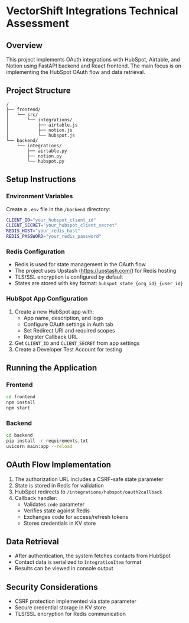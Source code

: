 # VectorShift Integrations Technical Assessment

## Overview
This project implements OAuth integrations with HubSpot, Airtable, and Notion using FastAPI backend and React frontend. The main focus is on implementing the HubSpot OAuth flow and data retrieval.

## Project Structure
```
/
├── frontend/
│   └── src/
│       └── integrations/
│           ├── airtable.js
│           ├── notion.js
│           └── hubspot.js
└── backend/
    └── integrations/
        ├── airtable.py
        ├── notion.py
        └── hubspot.py
```

## Setup Instructions

### Environment Variables
Create a `.env` file in the `/backend` directory:

```bash
CLIENT_ID="your_hubspot_client_id"
CLIENT_SECRET="your_hubspot_client_secret"
REDIS_HOST="your_redis_host"
REDIS_PASSWORD="your_redis_password"
```

### Redis Configuration
- Redis is used for state management in the OAuth flow
- The project uses Upstash (https://upstash.com/) for Redis hosting
- TLS/SSL encryption is configured by default
- States are stored with key format: `hubspot_state_{org_id}_{user_id}`

### HubSpot App Configuration
1. Create a new HubSpot app with:
   - App name, description, and logo
   - Configure OAuth settings in Auth tab
   - Set Redirect URI and required scopes
   - Register Callback URL
2. Get `CLIENT_ID` and `CLIENT_SECRET` from app settings
3. Create a Developer Test Account for testing

## Running the Application

### Frontend
```bash
cd frontend
npm install
npm start
```

### Backend
```bash
cd backend
pip install -r requirements.txt
uvicorn main:app --reload
```

## OAuth Flow Implementation
1. The authorization URL includes a CSRF-safe state parameter
2. State is stored in Redis for validation
3. HubSpot redirects to `/integrations/hubspot/oauth2callback`
4. Callback handler:
   - Validates `code` parameter
   - Verifies state against Redis
   - Exchanges code for access/refresh tokens
   - Stores credentials in KV store

## Data Retrieval
- After authentication, the system fetches contacts from HubSpot
- Contact data is serialized to `IntegrationItem` format
- Results can be viewed in console output


## Security Considerations
- CSRF protection implemented via state parameter
- Secure credential storage in KV store
- TLS/SSL encryption for Redis communication